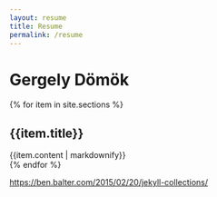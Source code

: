 ```yaml
---
layout: resume
title: Resume
permalink: /resume
---
```


# Gergely Dömök

{% for item in site.sections %}
  <div>
    <h2> {{item.title}} </h2>
    {{item.content | markdownify}}
  </div>
{% endfor %}

https://ben.balter.com/2015/02/20/jekyll-collections/